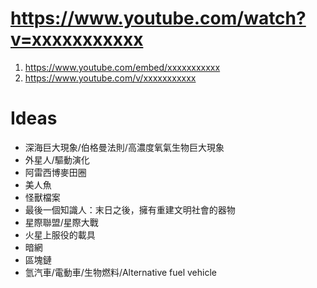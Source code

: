 https://www.youtube.com/watch?v=xxxxxxxxxxx
=====
1. https://www.youtube.com/embed/xxxxxxxxxxx
2. https://www.youtube.com/v/xxxxxxxxxxx

Ideas
=====
* 深海巨大現象/伯格曼法則/高濃度氧氣生物巨大現象
* 外星人/驅動演化
* 阿雷西博麥田圈
* 美人魚
* 怪獸檔案
* 最後一個知識人：末日之後，擁有重建文明社會的器物
* 星際聯盟/星際大戰
* 火星上服役的載具
* 暗網
* 區塊鏈
* 氫汽車/電動車/生物燃料/Alternative fuel vehicle
